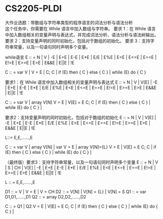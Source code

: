 # CS2205-PLDI
大作业选题：带数组与字符串类型的程序语言的词法分析与语法分析  
这个任务中，你需要在 While 语言中加入数组与字符串。
要求 1：在 While 语言中加入数组相关的变量声明与表达式，并完成词法分析、语法分析与语法树输出。
要求 2：支持变量声明的同时初始化，包括对于数组的初始化。
要求 3：支持字符串常量，以及一句语句同时声明多个变量。

while语言
E :: = N | V | -E | E+E | E-E | E*E | E/E | E%E |
E<E | E<=E | E==E | E!=E | E>=E | E>E |
E&&E | E||E | !E

C :: = var V |
V = E |
C; C |
if (E) then { C } else { C } |
while (E) do { C }

要求1：在 While 语言中加入数组相关的变量声明与表达式
E :: = N | V | V[E] | -E | E+E | E-E | E*E | E/E | E%E |
E<E | E<=E | E==E | E!=E | E>=E | E>E |
E&&E | E||E | !E

C :: = var V | array V[N]
V = E | V[E] = E
C; C |
if (E) then { C } else { C } |
while (E) do { C } |

要求2：支持变量声明的同时初始化，包括对于数组的初始化
E :: = N | V | V[E] | -E | E+E | E-E | E*E | E/E | E%E |
E<E | E<=E | E==E | E!=E | E>=E | E>E |
E&&E | E||E | !E

L::= E,E,……,E

C :: = var V | array V[N] | var V = E | array V[N]={L}
V = E | V[E] = E
C; C |
if (E) then { C } else { C } |
while (E) do { C } |

（最终版）要求3：支持字符串常量，以及一句语句同时声明多个变量
E :: = N | V | S | CH | V[E] | -E | E+E | E-E | E*E | E/E | E%E |
E<E | E<=E | E==E | E!=E | E>=E | E>E |
E&&E | E||E | !E

L :: = E,E,……,E

D1 :: = V | V = E | V = CH
D2 :: = V[N] | V[N] = {L} | V[N] = S
Q1 :: = var D1,D1,……,D1
Q2 :: = array D2,D2,……,D2

C :: = Q1 | Q2
V = E | V[E] = E
C; C |
if (E) then { C } else { C } |
while (E) do { C } |